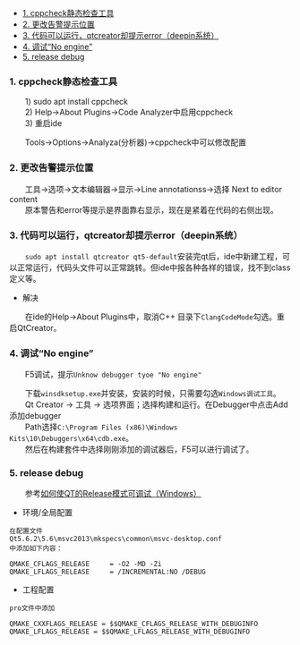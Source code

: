 - [1. cppcheck静态检查工具](#1-cppcheck静态检查工具)
- [2. 更改告警提示位置](#2-更改告警提示位置)
- [3. 代码可以运行，qtcreator却提示error（deepin系统）](#3-代码可以运行qtcreator却提示errordeepin系统)
- [4. 调试“No engine”](#4-调试no-engine)
- [5. release debug](#5-release-debug)


### 1. cppcheck静态检查工具

&emsp;&emsp;1) sudo apt install cppcheck  
&emsp;&emsp;2) Help->About Plugins->Code Analyzer中启用cppcheck  
&emsp;&emsp;3) 重启ide

&emsp;&emsp;Tools->Options->Analyza(分析器)->cppcheck中可以修改配置

### 2. 更改告警提示位置

&emsp;&emsp;工具->选项->文本编辑器->显示->Line annotationss->选择 Next to editor content  
&emsp;&emsp;原本警告和error等提示是界面靠右显示，现在是紧着在代码的右侧出现。

### 3. 代码可以运行，qtcreator却提示error（deepin系统）

&emsp;&emsp;```sudo apt install qtcreator qt5-default```安装完qt后，ide中新建工程，可以正常运行，代码头文件可以正常跳转。但ide中报各种各样的错误，找不到class定义等。

+ 解决

&emsp;&emsp;在ide的Help->About Plugins中，取消C++ 目录下```ClangCodeMode```勾选。重启QtCreator。

### 4. 调试“No engine”

&emsp;&emsp;F5调试，提示```Unknow debugger tyoe "No engine"```

&emsp;&emsp;下载```winsdksetup.exe```并安装，安装的时候，只需要勾选```Windows调试工具```。  
&emsp;&emsp;Qt Creator -> 工具 -> 选项界面；选择构建和运行。在Debugger中点击Add添加debugger  
&emsp;&emsp;Path选择```C:\Program Files (x86)\Windows Kits\10\Debuggers\x64\cdb.exe```。  
&emsp;&emsp;然后在构建套件中选择刚刚添加的调试器后，F5可以进行调试了。

### 5. release debug

&emsp;&emsp;参考[如何使QT的Release模式可调试（Windows）](https://itas109.blog.csdn.net/article/details/83652387?spm=1001.2101.3001.6650.11&utm_medium=distribute.pc_relevant.none-task-blog-2%7Edefault%7EBlogCommendFromBaidu%7ERate-11-83652387-blog-85801003.pc_relevant_recovery_v2&depth_1-utm_source=distribute.pc_relevant.none-task-blog-2%7Edefault%7EBlogCommendFromBaidu%7ERate-11-83652387-blog-85801003.pc_relevant_recovery_v2&utm_relevant_index=18)

+ 环境/全局配置

```
在配置文件
Qt5.6.2\5.6\msvc2013\mkspecs\common\msvc-desktop.conf
中添加如下内容：

QMAKE_CFLAGS_RELEASE     = -O2 -MD -Zi
QMAKE_LFLAGS_RELEASE     = /INCREMENTAL:NO /DEBUG
```

+ 工程配置

```
pro文件中添加

QMAKE_CXXFLAGS_RELEASE = $$QMAKE_CFLAGS_RELEASE_WITH_DEBUGINFO
QMAKE_LFLAGS_RELEASE = $$QMAKE_LFLAGS_RELEASE_WITH_DEBUGINFO
```